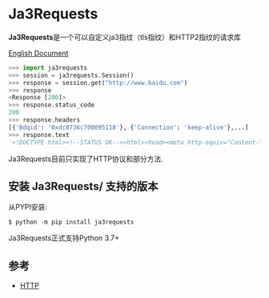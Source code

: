

# Ja3Requests
**Ja3Requests**是一个可以自定义ja3指纹（tls指纹）和HTTP2指纹的请求库

[English Document](README.md)

```python
>>> import ja3requests
>>> session = ja3requests.Session()
>>> response = session.get("http://www.baidu.com")
>>> response
<Response [200]>
>>> response.status_code
200
>>> response.headers
[{'Bdqid': '0xdc8736c700095118'}, {'Connection': 'keep-alive'},...]
>>> response.text
'<!DOCTYPE html><!--STATUS OK--><html><head><meta http-equiv="Content-Type" content="text/html;char...'
```

Ja3Requests目前只实现了HTTP协议和部分方法.

## 安装 Ja3Requests/ 支持的版本

从PYPI安装:

```console
$ python -m pip install ja3requests
```

Ja3Requests正式支持Python 3.7+

## 参考
- [HTTP](https://developer.mozilla.org/en-US/docs/Web/HTTP)